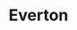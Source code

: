 ---
title: Everton
crosslinks:
- soccer
- soccerstreams
- swanseacity
- lcfc
- LiverpoolFC
- Gunners
- safc
- nffc
- funny
- TheEv
- Stealing
- reddevils
- modnews
- LifeProTips
- ArtisticScreenshots
- FantasyPL
- Hammers
- running
- CFB
---